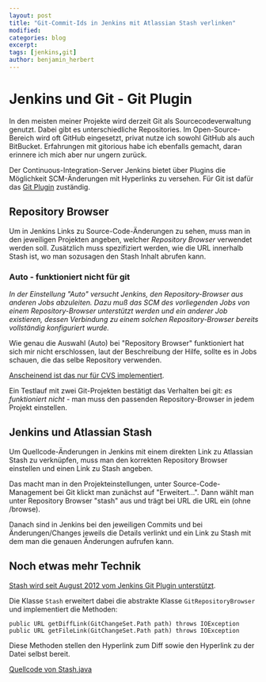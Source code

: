 ```yaml
---
layout: post
title: "Git-Commit-Ids in Jenkins mit Atlassian Stash verlinken"
modified:
categories: blog
excerpt:
tags: [jenkins,git]
author: benjamin_herbert
---
```


# Jenkins und Git - Git Plugin

In den meisten meiner Projekte wird derzeit Git als Sourcecodeverwaltung genutzt.
Dabei gibt es unterschiedliche Repositories. Im Open-Source-Bereich wird oft
GitHub eingesetzt, privat nutze ich sowohl GitHub als auch BitBucket.
Erfahrungen mit gitorious habe ich ebenfalls gemacht, daran erinnere ich mich aber
nur ungern zurück.

Der Continuous-Integration-Server Jenkins bietet über Plugins die Möglichkeit
SCM-Änderungen mit Hyperlinks zu versehen. Für Git ist dafür das
[Git Plugin](https://wiki.jenkins-ci.org/display/JENKINS/Git+Plugin) zuständig.

## Repository Browser

Um in Jenkins Links zu Source-Code-Änderungen zu sehen, muss man in den jeweiligen
Projekten angeben, welcher *Repository Browser* verwendet werden soll. Zusätzlich
muss spezifiziert werden, wie die URL innerhalb Stash ist, wo man sozusagen den
Stash Inhalt abrufen kann.

### Auto - funktioniert nicht für git

<cite>
In der Einstellung "Auto" versucht Jenkins, den Repository-Browser aus anderen
Jobs abzuleiten. Dazu muß das SCM des vorliegenden Jobs von einem Repository-Browser
unterstützt werden und ein anderer Job existieren, dessen Verbindung zu einem
solchen Repository-Browser bereits vollständig konfiguriert wurde.
</cite>

Wie genau die Auswahl (Auto) bei "Repository Browser" funktioniert hat sich mir nicht erschlossen,
laut der Beschreibung der Hilfe, sollte es in Jobs schauen, die das selbe Repository
verwenden.

[Anscheinend ist das nur für CVS implementiert](http://jenkins-ci.361315.n4.nabble.com/How-does-the-Auto-repository-browser-work-tp388654p388660.html).

Ein Testlauf mit zwei Git-Projekten bestätigt das Verhalten bei git: *es funktioniert
nicht* - man muss den passenden Repository-Browser in jedem Projekt einstellen.

## Jenkins und Atlassian Stash

Um Quellcode-Änderungen in Jenkins mit einem direkten Link zu Atlassian Stash zu verknüpfen,
muss man den korrekten Repository Browser einstellen und einen Link zu Stash angeben.

Das macht man in den Projekteinstellungen, unter Source-Code-Management bei Git
klickt man zunächst auf "Erweitert...".
Dann wählt man unter Repository Browser "stash" aus und trägt bei URL die URL ein
(ohne /browse).

Danach sind in Jenkins bei den jeweiligen Commits und bei Änderungen/Changes jeweils
die Details verlinkt und ein Link zu Stash mit dem man die genauen Änderungen aufrufen kann.

## Noch etwas mehr Technik

[Stash wird seit August 2012 vom Jenkins Git Plugin unterstützt](https://Github.com/jenkinsci/Git-plugin/pull/82).

Die Klasse `Stash` erweitert dabei die abstrakte Klasse `GitRepositoryBrowser`
und implementiert die Methoden:

    public URL getDiffLink(GitChangeSet.Path path) throws IOException
    public URL getFileLink(GitChangeSet.Path path) throws IOException

Diese Methoden stellen den Hyperlink zum Diff sowie den Hyperlink zu der Datei selbst bereit.

[Quellcode von Stash.java](https://github.com/jenkinsci/git-plugin/blob/3e65e1b7540ba49bcfda55fb770adfb3135a979a/src/main/java/hudson/plugins/git/browser/Stash.java)


